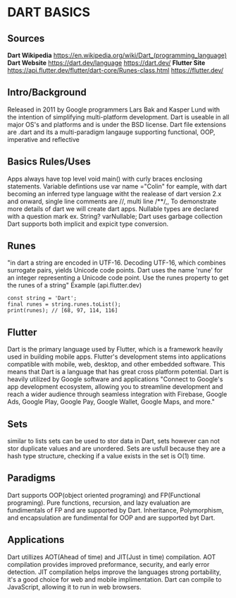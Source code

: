 
# DART BASICS

## Sources

**Dart Wikipedia**
    <https://en.wikipedia.org/wiki/Dart_(programming_language)>
**Dart Website**
    <https://dart.dev/language>
    <https://dart.dev/>
**Flutter Site**
<https://api.flutter.dev/flutter/dart-core/Runes-class.html>
<https://flutter.dev/>

## Intro/Background

Released in 2011 by Google programmers Lars Bak and Kasper Lund with the intention of simplifying
multi-platform development. Dart is useable in all major OS's and platforms and is under the BSD license.
Dart file extensions are .dart and its a multi-paradigm langauge supporting functional, OOP, imperative and reflective

## Basics Rules/Uses

Apps always have top level void main() with curly braces enclosing statements. Variable defintions use var name ="Colin" for eample, with dart becoming an inferred type language witht the realease of dart version 2.x and onward, single line comments are //, multi line /**/,, To demonstrate more details of dart we will create
dart apps.
Nullable types are declared with a question mark ex. String? varNullable;
Dart uses garbage collection
Dart supports both implicit and expicit type conversion.

## Runes

"in dart a string are encoded in UTF-16. Decoding UTF-16, which combines surrogate pairs, yields Unicode code points. Dart uses the name 'rune' for an integer representing a Unicode code point. Use the runes property to get the runes of a string"
Example (api.flutter.dev)

    const string = 'Dart';
    final runes = string.runes.toList();
    print(runes); // [68, 97, 114, 116]

## Flutter

Dart is the primary language used by Flutter, which is a framework heavily used in building mobile apps. Flutter's development stems into applications compatible with mobile, web, desktop, and other embedded software. This means that Dart is a language that has great cross platform potential. Dart is heavily utilized by Google software and applications "Connect to Google's app development ecosystem, allowing you to streamline development and reach a wider audience through seamless integration with Firebase, Google Ads, Google Play, Google Pay, Google Wallet, Google Maps, and more."

## Sets

similar to lists sets can be used to stor data in Dart, sets however can not stor duplicate values and are unordered.
Sets are usfull because they are a hash type structure, checking if a value exists in the set is O(1) time.

## Paradigms

Dart supports OOP(object oriented programing) and FP(Functional programing).
Pure functions, recursion, and lazy evaluation are fundimentals of FP and are supported by Dart.
Inheritance, Polymorphism, and encapsulation are fundimental for OOP and are supported byt Dart.

## Applications

Dart utillizes AOT(Ahead of time) and JIT(Just in time) compilation.
AOT compilation provides improved preformance, security, and early error detection.
JIT compilation helps improve the languages strong portability, it's a good choice for web and mobile implimentation.
Dart can compile to JavaScript, allowing it to run in web browsers.
